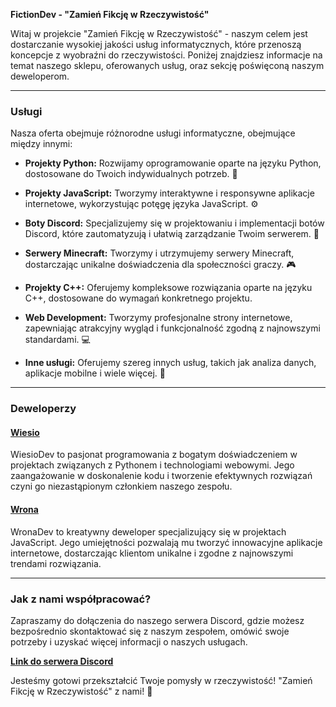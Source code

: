 **FictionDev - "Zamień Fikcję w Rzeczywistość"**

Witaj w projekcie "Zamień Fikcję w Rzeczywistość" - naszym celem jest dostarczanie wysokiej jakości usług informatycznych, które przenoszą koncepcje z wyobraźni do rzeczywistości. Poniżej znajdziesz informacje na temat naszego sklepu, oferowanych usług, oraz sekcję poświęconą naszym deweloperom.

---

### Usługi

Nasza oferta obejmuje różnorodne usługi informatyczne, obejmujące między innymi:

- **Projekty Python:** Rozwijamy oprogramowanie oparte na języku Python, dostosowane do Twoich indywidualnych potrzeb. 🐍

- **Projekty JavaScript:** Tworzymy interaktywne i responsywne aplikacje internetowe, wykorzystując potęgę języka JavaScript. ⚙️

- **Boty Discord:** Specjalizujemy się w projektowaniu i implementacji botów Discord, które zautomatyzują i ułatwią zarządzanie Twoim serwerem. 🤖

- **Serwery Minecraft:** Tworzymy i utrzymujemy serwery Minecraft, dostarczając unikalne doświadczenia dla społeczności graczy. 🎮

- **Projekty C++:** Oferujemy kompleksowe rozwiązania oparte na języku C++, dostosowane do wymagań konkretnego projektu.

- **Web Development:** Tworzymy profesjonalne strony internetowe, zapewniając atrakcyjny wygląd i funkcjonalność zgodną z najnowszymi standardami. 💻

- **Inne usługi:** Oferujemy szereg innych usług, takich jak analiza danych, aplikacje mobilne i wiele więcej. 🚀

---

### Deweloperzy

#### [Wiesio](https://github.com/wiesiodev)

WiesioDev to pasjonat programowania z bogatym doświadczeniem w projektach związanych z Pythonem i technologiami webowymi. Jego zaangażowanie w doskonalenie kodu i tworzenie efektywnych rozwiązań czyni go niezastąpionym członkiem naszego zespołu.

#### [Wrona](https://github.com/WronaDEV)

WronaDev to kreatywny deweloper specjalizujący się w projektach JavaScript. Jego umiejętności pozwalają mu tworzyć innowacyjne aplikacje internetowe, dostarczając klientom unikalne i zgodne z najnowszymi trendami rozwiązania.

---

### Jak z nami współpracować?

Zapraszamy do dołączenia do naszego serwera Discord, gdzie możesz bezpośrednio skontaktować się z naszym zespołem, omówić swoje potrzeby i uzyskać więcej informacji o naszych usługach.

**[Link do serwera Discord](https://discord.gg/FwfXTq9Y)**

Jesteśmy gotowi przekształcić Twoje pomysły w rzeczywistość! "Zamień Fikcję w Rzeczywistość" z nami! 🚀

